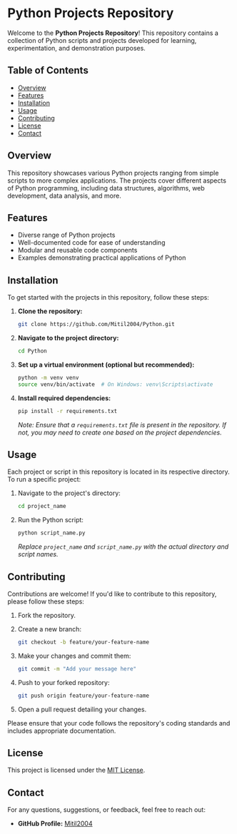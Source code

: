 # Python Projects Repository

Welcome to the **Python Projects Repository**! This repository contains a collection of Python scripts and projects developed for learning, experimentation, and demonstration purposes.

## Table of Contents

- [Overview](#overview)
- [Features](#features)
- [Installation](#installation)
- [Usage](#usage)
- [Contributing](#contributing)
- [License](#license)
- [Contact](#contact)

## Overview

This repository showcases various Python projects ranging from simple scripts to more complex applications. The projects cover different aspects of Python programming, including data structures, algorithms, web development, data analysis, and more.

## Features

- Diverse range of Python projects  
- Well-documented code for ease of understanding  
- Modular and reusable code components  
- Examples demonstrating practical applications of Python

## Installation

To get started with the projects in this repository, follow these steps:

1. **Clone the repository:**

   ```bash
   git clone https://github.com/Mitil2004/Python.git
   ```

2. **Navigate to the project directory:**

   ```bash
   cd Python
   ```

3. **Set up a virtual environment (optional but recommended):**

   ```bash
   python -m venv venv
   source venv/bin/activate  # On Windows: venv\Scripts\activate
   ```

4. **Install required dependencies:**

   ```bash
   pip install -r requirements.txt
   ```

   *Note: Ensure that a `requirements.txt` file is present in the repository. If not, you may need to create one based on the project dependencies.*

## Usage

Each project or script in this repository is located in its respective directory. To run a specific project:

1. Navigate to the project's directory:

   ```bash
   cd project_name
   ```

2. Run the Python script:

   ```bash
   python script_name.py
   ```

   *Replace `project_name` and `script_name.py` with the actual directory and script names.*

## Contributing

Contributions are welcome! If you'd like to contribute to this repository, please follow these steps:

1. Fork the repository.
2. Create a new branch:

   ```bash
   git checkout -b feature/your-feature-name
   ```

3. Make your changes and commit them:

   ```bash
   git commit -m "Add your message here"
   ```

4. Push to your forked repository:

   ```bash
   git push origin feature/your-feature-name
   ```

5. Open a pull request detailing your changes.

Please ensure that your code follows the repository's coding standards and includes appropriate documentation.

## License

This project is licensed under the [MIT License](LICENSE).

## Contact

For any questions, suggestions, or feedback, feel free to reach out:

- **GitHub Profile:** [Mitil2004](https://github.com/Mitil2004)
